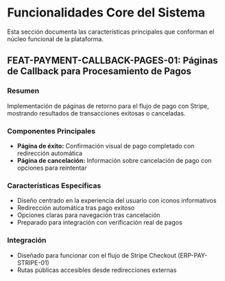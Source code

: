 # Funcionalidades Core del Sistema

Esta sección documenta las características principales que conforman el núcleo funcional de la plataforma.

## FEAT-PAYMENT-CALLBACK-PAGES-01: Páginas de Callback para Procesamiento de Pagos

### Resumen
Implementación de páginas de retorno para el flujo de pago con Stripe, mostrando resultados de transacciones exitosas o canceladas.

### Componentes Principales
- **Página de éxito:** Confirmación visual de pago completado con redirección automática
- **Página de cancelación:** Información sobre cancelación de pago con opciones para reintentar

### Características Específicas
- Diseño centrado en la experiencia del usuario con iconos informativos
- Redirección automática tras pago exitoso
- Opciones claras para navegación tras cancelación
- Preparado para integración con verificación real de pagos

### Integración
- Diseñado para funcionar con el flujo de Stripe Checkout (ERP-PAY-STRIPE-01)
- Rutas públicas accesibles desde redirecciones externas

